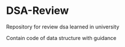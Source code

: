 # DSA-Review

Repository for review dsa learned in university

Contain code of data structure with guidance

